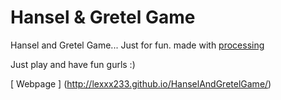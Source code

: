 # Hansel & Gretel Game
Hansel and Gretel Game... Just for fun. made with [processing](http://processing.org/)

Just play and have fun gurls :)

[ Webpage ] (http://lexxx233.github.io/HanselAndGretelGame/)
